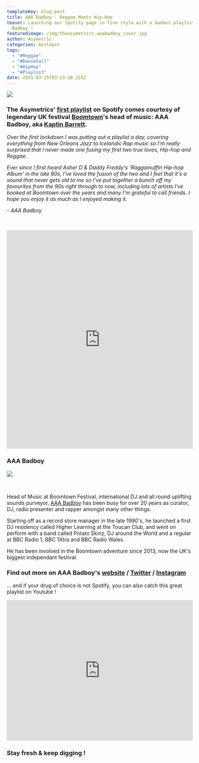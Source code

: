```yaml
---
templateKey: blog-post
title: AAA Badboy - Reggae Meets Hip-Hop
teaser: Launching our Spotify page in fine style with a badass playlist from AAA
  Badboy !
featuredimage: /img/theasymetrics_aaabadboy_cover.jpg
author: Asymetric
categories: mixtapes
tags:
  - "#Reggae"
  - "#Dancehall"
  - "#HipHop"
  - "#Playlist"
date: 2021-03-25T03:23:18.155Z
---
```

![](/img/theasymetrics_aaabadboy_cover.jpg)

### The Asymetrics' [first playlist](https://open.spotify.com/playlist/6rHW23BaddZT6TIlz1sFjx?si=EJiOJ8HAR_yFTMYckrRZCQ) on Spotify comes courtesy of legendary UK festival [Boomtown](https://en.wikipedia.org/wiki/Boomtown_(music_festival))'s head of music: AAA Badboy, aka [Kaptin Barrett](https://www.kaptinbarrett.com/).

*Over the first lockdown I was putting out a playlist a day, covering everything from New Orleans Jazz to Icelandic Rap music so I'm really surprised that I never made one fusing my first two true loves, Hip-hop and Reggae.* 

*Ever since I first heard Asher D & Daddy Freddy's 'Raggamuffin Hip-hop Album' in the late 80s, I've loved the fusion of the two and I feel that it's a sound that never gets old to me so I've put together a bunch off my favourites from the 90s right through to now, including lots of artists I've booked at Boomtown over the years and many I'm grateful to call friends. I hope you enjoy it as much as I enjoyed making it.*

*\- AAA Badboy*

*<br>*

<iframe src="https://open.spotify.com/embed/playlist/6rHW23BaddZT6TIlz1sFjx" width="100%" height="590" frameborder="0" allowtransparency="true" allow="encrypted-media"></iframe>

### AAA Badboy 

![](/img/theasymetrics_aaabadboy_portrait.jpg)

<br>

Head of Music at Boomtown Festival, international DJ and all round uplifting sounds purveyor, [AAA Badboy](https://twitter.com/KaptinisDead/) has been busy for over 20 years as curator, DJ, radio presenter and rapper amongst many other things.

Starting off as a record store manager in the late 1990's, he launched a first DJ residency called Higher Learning at the Toucan Club, and went on perform with a band called Potato Skinz, DJ around the World and a regular at  BBC Radio 1, BBC 1Xtra and BBC Radio Wales.

He has been involved in the Boomtown adventure since 2013, now the UK's biggest independant festival.

### Find out more on AAA Badboy's [website](https://www.kaptinbarrett.com/) / [Twitter](https://twitter.com/KaptinisDead/) / [Instagram](https://www.instagram.com/aaabadboy/)

... and if your drug of choice is not Spotify, you can also catch this great playlist on Youtube !

<iframe width="100%" height="380" src="https://www.youtube.com/embed/playlist?list=PLZtgNolXlRSSFGE3MF1SWSmIoOBAqUeK0" frameborder="0" allow="autoplay; encrypted-media" allowfullscreen></iframe>

### Stay fresh & keep digging !